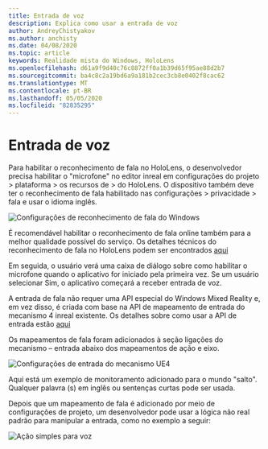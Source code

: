 ```yaml
---
title: Entrada de voz
description: Explica como usar a entrada de voz
author: AndreyChistyakov
ms.author: anchisty
ms.date: 04/08/2020
ms.topic: article
keywords: Realidade mista do Windows, HoloLens
ms.openlocfilehash: d61a9f9d40c76c8872ff0a1b39d65f95ae88d2b7
ms.sourcegitcommit: ba4c8c2a19bd6a9a181b2cec3cb8e0402f8cac62
ms.translationtype: MT
ms.contentlocale: pt-BR
ms.lasthandoff: 05/05/2020
ms.locfileid: "82835295"
---
```

# <a name="voice-input"></a>Entrada de voz

Para habilitar o reconhecimento de fala no HoloLens, o desenvolvedor precisa habilitar o "microfone" no editor inreal em configurações do projeto > plataforma > os recursos de > do HoloLens. O dispositivo também deve ter o reconhecimento de fala habilitado nas configurações > privacidade > fala e usar o idioma inglês.

![Configurações de reconhecimento de fala do Windows](images/unreal/speech-recognition-settings.png)

É recomendável habilitar o reconhecimento de fala online também para a melhor qualidade possível do serviço. Os detalhes técnicos do reconhecimento de fala no HoloLens podem ser encontrados [aqui](voice-input.md)

Em seguida, o usuário verá uma caixa de diálogo sobre como habilitar o microfone quando o aplicativo for iniciado pela primeira vez. Se um usuário selecionar Sim, o aplicativo começará a receber entrada de voz.

A entrada de fala não requer uma API especial do Windows Mixed Reality e, em vez disso, é criada com base na API de mapeamento de entrada do mecanismo 4 inreal existente. Os detalhes sobre como usar a API de entrada estão [aqui](https://docs.unrealengine.com/en-US/Gameplay/Input/index.html)

Os mapeamentos de fala foram adicionados à seção ligações do mecanismo – entrada abaixo dos mapeamentos de ação e eixo. 

![Configurações de entrada do mecanismo UE4](images/unreal/engine-input.png)
 
Aqui está um exemplo de monitoramento adicionado para o mundo "salto". Qualquer palavra (s) em inglês ou sentenças curtas pode ser usada. 

Depois que um mapeamento de fala é adicionado por meio de configurações de projeto, um desenvolvedor pode usar a lógica não real padrão para manipular a entrada, como no exemplo a seguir: 
 
![Ação simples para voz](images/unreal/input-action-bp.png)
